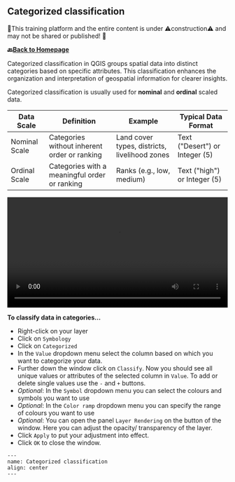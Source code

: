 ## Categorized classification

🚧This training platform and the entire content is under ⚠️construction⚠️ and may not be shared or published! 🚧

__🔙[Back to Homepage](/content/intro.md)__

Categorized classification in QGIS groups spatial data into distinct categories based on specific attributes. This classification enhances the organization and interpretation of geospatial information for clearer insights.

Categorized classification is usually used for __nominal__ and __ordinal__ scaled data.

| Data Scale | Definition| Example | Typical Data Format |
|---|---|---|---|
| Nominal Scale                | Categories without inherent order or ranking             | Land cover types, districts, livelihood zones | Text ("Desert") or Integer (5)      |
| Ordinal Scale                | Categories with a meaningful order or ranking            | Ranks (e.g., low, medium)   | Text ("high") or Integer (5)      |

<video width="100%" controls src="https://github.com/GIScience/gis-training-resource-center/raw/main/fig/Classify_by_categorized.mp4"></video>

__To classify data in categories…__
- Right-click on your layer
- Click on `Symbology`
- Click on `Categorized`
- In the `Value` dropdown menu select the column based on which you want to categorize your data.
- Further down the window click on `Classify`.  Now you should see all unique values or attributes of the selected column in `Value`. To add or delete single values use the `-` and `+` buttons. 
- *Optional*: In the `Symbol` dropdown menu you can select the colours and symbols you want to use
- *Optional*: In the `Color ramp` dropdown menu you can specify the range of colours you want to use
- *Optional*: You can open the panel `Layer Rendering` on the button of the window. Here you can adjust the opacity/ transparency of the layer.
- Click `Apply` to put your adjustment into effect.
- Click `OK` to close the window.

```{figure} /fig/Categorized_district_map_SierraLeone.png
---
name: Categorized classification
align: center
---
```
